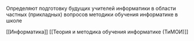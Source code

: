Определяют подготовку будущих учителей информатики в области частных (прикладных) вопросов методики обучения информатике в школе

[[Информатика]]
[[Теория и методика обучения информатике (ТиМОИ)]]